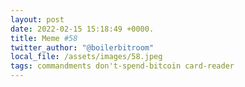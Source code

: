 ```yaml
---
layout: post
date: 2022-02-15 15:18:49 +0000.
title: Meme #58
twitter_author: "@boilerbitroom"
local_file: /assets/images/58.jpeg
tags: commandments don't-spend-bitcoin card-reader
---
```

